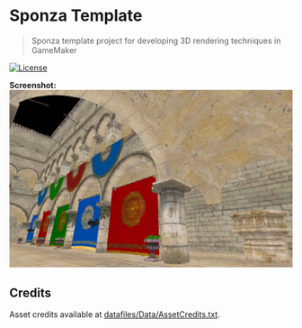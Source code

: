 # Sponza Template
> Sponza template project for developing 3D rendering techniques in GameMaker

[![License](https://img.shields.io/github/license/kraifpatrik/SponzaTemplate)](LICENSE)

**Screenshot:**
![Screenshot](Screenshot.png)

## Credits
Asset credits available at [datafiles/Data/AssetCredits.txt](datafiles/Data/AssetCredits.txt).
